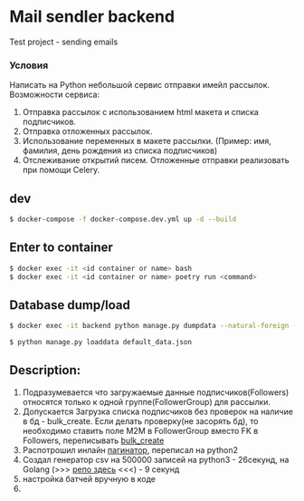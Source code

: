 # Mail sendler backend
Test project - sending emails

### Условия
Написать на Python небольшой сервис отправки имейл рассылок.
Возможности сервиса:
1. Отправка рассылок с использованием html макета и списка подписчиков.
2. Отправка отложенных рассылок.
3. Использование переменных в макете рассылки. (Пример: имя, фамилия, день рождения из списка подписчиков)
4. Отслеживание открытий писем.
Отложенные отправки реализовать при помощи Celery.

## dev
```sh
$ docker-compose -f docker-compose.dev.yml up -d --build
```


## Enter to container
```sh
$ docker exec -it <id container or name> bash
$ docker exec -it <id container or name> poetry run <command>
```
## Database dump/load
```sh
$ docker exec -it backend python manage.py dumpdata --natural-foreign --natural-primary --exclude=contenttypes --exclude=auth.Permission --exclude=admin.logentry --exclude=sessions.session --indent 4 > default_data.json

$ python manage.py loaddata default_data.json
```


## Description:
1. Подразумевается что загружаемые данные подписчиков(Followers) относятся только к одной группе(FollowerGroup) для рассылки.
2. Допускается Загрузка списка подписчиков без проверок на наличие в бд - bulk_create. 
Если делать проверку(не засорять бд), то необходимо ставить поле M2M в FollowerGroup вместо FK в Followers, переписывать [bulk_create](https://stackoverflow.com/questions/34090582/proper-way-to-bulk-create-for-manytomany-field-django)
3. Распотрошил инлайн [пагинатор](https://github.com/shinneider/django-admin-inline-paginator), переписал на python2
4. Создал генератор csv на 500000 записей на python3 - 26секунд, на Golang (>>> [репо здесь](https://github.com/vildan-valeev/csv_data_generator) <<<) - 9 секунд
5. настройка батчей вручную в коде
6. 
